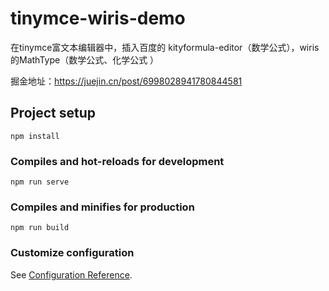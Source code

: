 # tinymce-wiris-demo
在tinymce富文本编辑器中，插入百度的 kityformula-editor（数学公式），wiris的MathType（数学公式、化学公式 ）

掘金地址：https://juejin.cn/post/6998028941780844581

## Project setup
```
npm install
```

### Compiles and hot-reloads for development
```
npm run serve
```

### Compiles and minifies for production
```
npm run build
```

### Customize configuration
See [Configuration Reference](https://cli.vuejs.org/config/).
